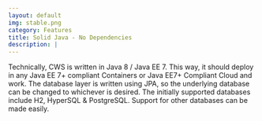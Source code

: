 ```yaml
---
layout: default
img: stable.png
category: Features
title: Solid Java - No Dependencies
description: |
---
```

  Technically, CWS is written in Java 8 / Java EE 7. This way, it should deploy in any Java EE 7+ compliant Containers or Java EE7+ Compliant Cloud and work. The database layer is written using JPA, so the underlying database can be changed to whichever is desired. The initially supported databases include H2, HyperSQL & PostgreSQL. Support for other databases can be made easily.

